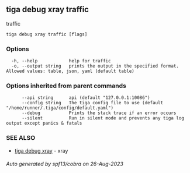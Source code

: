## tiga debug xray traffic

traffic

```
tiga debug xray traffic [flags]
```

### Options

```
  -h, --help            help for traffic
  -o, --output string   prints the output in the specified format. Allowed values: table, json, yaml (default table)
```

### Options inherited from parent commands

```
      --api string      api (default "127.0.0.1:10086")
      --config string   The tiga config file to use (default "/home/runner/.tiga/config/default.yaml")
      --debug           Prints the stack trace if an error occurs
      --silent          Run in silent mode and prevents any tiga log output except panics & fatals
```

### SEE ALSO

* [tiga debug xray](tiga_debug_xray.md)	 - xray

###### Auto generated by spf13/cobra on 26-Aug-2023
